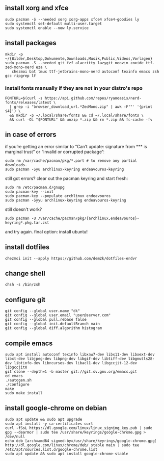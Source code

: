 ## install xorg and xfce

```
sudo pacman -S --needed xorg xorg-apps xfce4 xfce4-goodies ly
sudo systemctl set-default multi-user.target
sudo systemctl enable --now ly.service
```

## install packages
```
mkdir -p ~/{Bilder,Desktop,Dokumente,Downloads,Musik,Public,Videos,Vorlagen}
sudo pacman -S --needed git fzf alacritty lazygit neovim zoxide ttf-zed-mono-nerd eza \
   chezmoi bat tmux ttf-jetbrains-mono-nerd autoconf texinfo emacs zsh gcc ripgrep lf
```

### install fonts manually if they are not in your distro's repo
```
FONTURL=$(curl -s https://api.github.com/repos/ryanoasis/nerd-fonts/releases/latest \
  | grep -i "browser_download_url.*ZedMono.zip" | awk -F'"' '{print $4}') \
  && mkdir -p ~/.local/share/fonts && cd ~/.local/share/fonts \
  && curl -OL "$FONTURL" && unzip *.zip && rm *.zip && fc-cache -fv
```

## in case of errors
if you’re getting an error similar to “Can’t update: signature from *** is marginal trust” or “invalid or corrupted package”:
```
sudo rm /var/cache/pacman/pkg/*.part # to remove any partial downloads.
sudo pacman -Syu archlinux-keyring endeavouros-keyring
```
still got errors?  clear out the pacman keyring and start fresh:
```
sudo rm /etc/pacman.d/gnupg
sudo pacman-key --init
sudo pacman-key --populate archlinux endeavouros
sudo pacman -Syyu archlinux-keyring endeavouros-keyring
```
still doesn't work?
```
sudo pacman -U /var/cache/pacman/pkg/{archlinux,endeavouros}-keyring*.pkg.tar.zst
```
and try again. final option: install ubuntu!

## install dotfiles
```
chezmoi init --apply https://github.com/dem2k/dotfiles-endvr
```

## change shell
```
chsh -s /bin/zsh
```

## configure git
```
git config --global user.name "dk"
git config --global user.email "user@server.com"
git config --global pull.rebase false
git config --global init.defaultBranch main
git config --global diff.algorithm histogram
```

## compile emacs
```
sudo apt install autoconf texinfo libxaw7-dev libx11-dev libxext-dev libxt-dev libjpeg-dev libpng-dev libgif-dev libtiff-dev libgnutls28-dev libtinfo-dev libncurses-dev libacl1-dev libgccjit-12-dev libgccjit0
git clone --depth=1 -b master git://git.sv.gnu.org/emacs.git
cd emacs
./autogen.sh
./configure
make
sudo make install
```

## install google-chrome on debian
```
sudo apt update && sudo apt upgrade
sudo apt install -y ca-certificates curl
curl -fSsL https://dl.google.com/linux/linux_signing_key.pub | sudo gpg --dearmor | sudo tee /usr/share/keyrings/google-chrome.gpg > /dev/null
echo deb [arch=amd64 signed-by=/usr/share/keyrings/google-chrome.gpg] http://dl.google.com/linux/chrome/deb/ stable main | sudo tee /etc/apt/sources.list.d/google-chrome.list
sudo apt update && sudo apt install google-chrome-stable
```
